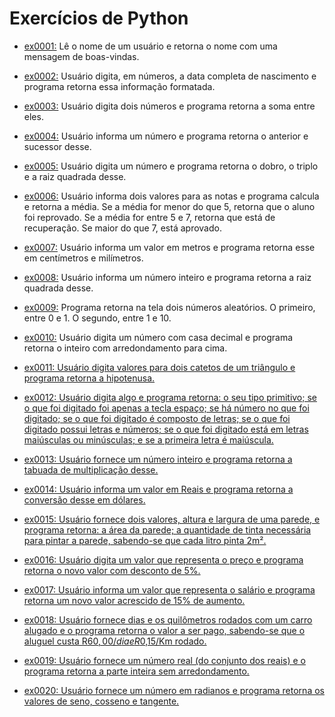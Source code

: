 # Exercícios de Python

- [ex0001:](exercicio_py/ex0001_boasVindas.py) Lê o nome de um usuário e retorna o nome com uma mensagem de boas-vindas.

- [ex0002:](exercicio_py/ex0002_diaMesAnoNascimento.py) Usuário digita, em números, a data completa de nascimento e programa retorna essa informação formatada.

- [ex0003:](exercicio_py/ex0003_somaDoisNumeros.py) Usuário digita dois números e programa retorna a soma entre eles.

- [ex0004:](exercicio_py/ex0004_numeroAntesEDepois.py) Usuário informa um número e programa retorna o anterior e sucessor desse.

- [ex0005:](exercicio_py/ex0005_dobroTriploRaizQuadrada.py) Usuário digita um número e programa retorna o dobro, o triplo e a raiz quadrada desse.

- [ex0006:](exercicio_py/ex0006_mediaDuasNotas.py) Usuário informa dois valores para as notas e programa calcula e retorna a média. Se a média for menor do que 5, retorna que o aluno foi reprovado. Se a média for entre 5 e 7, retorna que está de recuperação. Se maior do que 7, está aprovado.

- [ex0007:](exercicio_py/ex0007_metroCentimetro.py) Usuário informa um valor em metros e programa retorna esse em centímetros e milímetros.

- [ex0008:](exercicio_py/ex0008_raizQuadrada.py) Usuário informa um número inteiro e programa retorna a raiz quadrada desse.

- [ex0009:](exercicio_py/ex0009_numAleatorio.py) Programa retorna na tela dois números aleatórios. O primeiro, entre 0 e 1. O segundo, entre 1 e 10.

- [ex0010:](exercicio_py/ex0010_numInteiro.py) Usuário digita um número com casa decimal e programa retorna o inteiro com arredondamento para cima.

- [ex0011: Usuário digita valores para dois catetos de um triângulo e programa retorna a hipotenusa.](ex0011_hipotenusa.py)

- [ex0012: Usuário digita algo e programa retorna: o seu tipo primitivo; se o que foi digitado foi apenas a tecla espaço; se há número no que foi digitado; se o que foi digitado é composto de letras; se o que foi digitado possui letras e números; se o que foi digitado está em letras maiúsculas ou minúsculas; e se a primeira letra é maiúscula.](ex0012_mostrandoTipo.py)

- [ex0013: Usuário fornece um número inteiro e programa retorna a tabuada de multiplicação desse.](ex0013_tabuadaMultiplicacao.py)

- [ex0014: Usuário informa um valor em Reais e programa retorna a conversão desse em dólares.](ex0014_conversorDolar.py)

- [ex0015: Usuário fornece dois valores, altura e largura de uma parede, e programa retorna: a área da parede; a quantidade de tinta necessária para pintar a parede, sabendo-se que cada litro pinta 2m².](ex0015_paredeTinta.py)

- [ex0016: Usuário digita um valor que representa o preço e programa retorna o novo valor com desconto de 5%.](ex0016_descontoCinco.py)

- [ex0017: Usuário informa um valor que representa o salário e programa retorna um novo valor acrescido de 15% de aumento.](ex0017_salarioAumentoQuinze.py)

- [ex0018: Usuário fornece dias e os quilômetros rodados com um carro alugado e o programa retorna o valor a ser pago, sabendo-se que o aluguel custa R$60,00/dia e R$0,15/Km rodado.](ex0018_aluguelCarro.py)

- [ex0019: Usuário fornece um número real (do conjunto dos reais) e o programa retorna a parte inteira sem arredondamento.](ex0019_porcaoInteira.py)

- [ex0020: Usuário fornece um número em radianos e programa retorna os valores de seno, cosseno e tangente.](ex0020_senCossTang.py)

